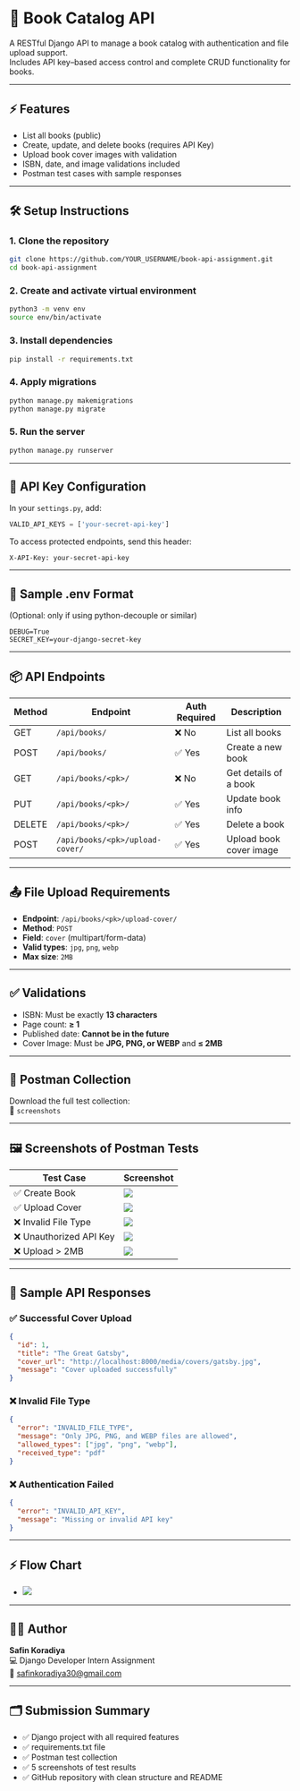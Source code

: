 
#  🌟 Book Catalog API

A RESTful Django API to manage a book catalog with authentication and file upload support.  
Includes API key–based access control and complete CRUD functionality for books.

---

## ⚡️ Features

- List all books (public)
- Create, update, and delete books (requires API Key)
- Upload book cover images with validation
- ISBN, date, and image validations included
- Postman test cases with sample responses

---

## 🛠️ Setup Instructions

### 1. Clone the repository
```bash
git clone https://github.com/YOUR_USERNAME/book-api-assignment.git
cd book-api-assignment
```

### 2. Create and activate virtual environment
```bash
python3 -m venv env
source env/bin/activate
```

### 3. Install dependencies
```bash
pip install -r requirements.txt
```

### 4. Apply migrations
```bash
python manage.py makemigrations
python manage.py migrate
```

### 5. Run the server
```bash
python manage.py runserver
```

---

## 🔐 API Key Configuration

In your `settings.py`, add:
```python
VALID_API_KEYS = ['your-secret-api-key']
```

To access protected endpoints, send this header:
```
X-API-Key: your-secret-api-key
```

---

## 📁 Sample .env Format

(Optional: only if using python-decouple or similar)
```env
DEBUG=True
SECRET_KEY=your-django-secret-key
```

---

## 📦 API Endpoints

| Method | Endpoint                        | Auth Required | Description             |
|--------|----------------------------------|---------------|-------------------------|
| GET    | `/api/books/`                   | ❌ No         | List all books          |
| POST   | `/api/books/`                   | ✅ Yes        | Create a new book       |
| GET    | `/api/books/<pk>/`              | ❌ No         | Get details of a book   |
| PUT    | `/api/books/<pk>/`              | ✅ Yes        | Update book info        |
| DELETE | `/api/books/<pk>/`              | ✅ Yes        | Delete a book           |
| POST   | `/api/books/<pk>/upload-cover/` | ✅ Yes        | Upload book cover image |

---

## 📤 File Upload Requirements

- **Endpoint**: `/api/books/<pk>/upload-cover/`
- **Method**: `POST`
- **Field**: `cover` (multipart/form-data)
- **Valid types**: `jpg`, `png`, `webp`
- **Max size**: `2MB`

---

## ✅ Validations

- ISBN: Must be exactly **13 characters**
- Page count: **≥ 1**
- Published date: **Cannot be in the future**
- Cover Image: Must be **JPG, PNG, or WEBP** and **≤ 2MB**

---

## 🧪 Postman Collection

Download the full test collection:  
📁 `screenshots`

---

## 🖼️ Screenshots of Postman Tests

| Test Case | Screenshot |
|-----------|------------|
| ✅ Create Book | ![](screenshots/book-ading.png) |
| ✅ Upload Cover | ![](screenshots/cover-upload.png) |
| ❌ Invalid File Type | ![](screenshots/invalid-file.png.png) |
| ❌ Unauthorized API Key | ![](screenshots/invalid-api-key.png) |
| ❌ Upload > 2MB | ![](screenshots/file-too-large.png) |

---

## 📃 Sample API Responses

### ✅ Successful Cover Upload
```json
{
  "id": 1,
  "title": "The Great Gatsby",
  "cover_url": "http://localhost:8000/media/covers/gatsby.jpg",
  "message": "Cover uploaded successfully"
}
```

### ❌ Invalid File Type
```json
{
  "error": "INVALID_FILE_TYPE",
  "message": "Only JPG, PNG, and WEBP files are allowed",
  "allowed_types": ["jpg", "png", "webp"],
  "received_type": "pdf"
}
```

### ❌ Authentication Failed
```json
{
  "error": "INVALID_API_KEY",
  "message": "Missing or invalid API key"
}
```
---

## ⚡️ Flow Chart
-  ![](screenshots/flow-chart.png) 

---

## 🧑‍💻 Author

**Safin Koradiya**  
💻 Django Developer Intern Assignment  
📧 safinkoradiya30@gmail.com

---

## 🗂️ Submission Summary

- ✅ Django project with all required features
- ✅ requirements.txt file
- ✅ Postman test collection
- ✅ 5 screenshots of test results
- ✅ GitHub repository with clean structure and README
